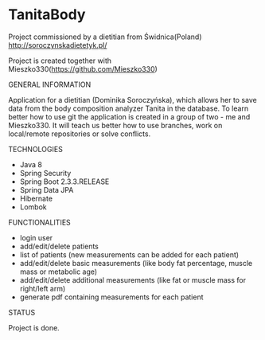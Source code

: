 # TanitaBody
Project commissioned by a dietitian from Świdnica(Poland) http://soroczynskadietetyk.pl/

Project is created together with Mieszko330(https://github.com/Mieszko330)

GENERAL INFORMATION

Application for a dietitian (Dominika Soroczyńska), which allows her to save data from the body composition analyzer Tanita in the database. 
To learn better how to use git the application is created in a group of two - me and Mieszko330. It will teach us better how to use branches, work on local/remote repositories or solve conflicts. 

TECHNOLOGIES 

* Java 8
* Spring Security
* Spring Boot 2.3.3.RELEASE
* Spring Data JPA
* Hibernate
* Lombok


FUNCTIONALITIES

* login user
* add/edit/delete patients
* list of patients (new measurements can be added for each patient)
* add/edit/delete basic measurements (like body fat percentage, muscle mass or metabolic age)
* add/edit/delete additional measurements (like fat or muscle mass for right/left arm)
* generate pdf containing measurements for each patient 

STATUS

Project is done.
